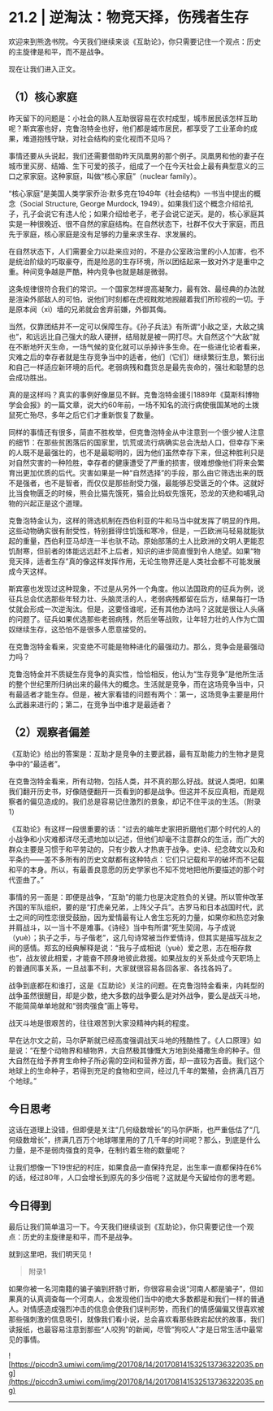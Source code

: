 # 21.2 | 逆淘汰：物竞天择，伤残者生存

欢迎来到熊逸书院。今天我们继续来谈《互助论》，你只需要记住一个观点：历史的主旋律是和平，而不是战争。

现在让我们进入正文。

## （1）核心家庭

昨天留下的问题是：小社会的熟人互助很容易在农村成型，城市居民该怎样互助呢？斯宾塞也好，克鲁泡特金也好，他们都是城市居民，都享受了工业革命的成果，难道抱残守缺，对社会结构的变化视而不见吗？

事情还要从头说起，我们还需要借助昨天凤凰男的那个例子。凤凰男和他的妻子在城市里买房、结婚、生下可爱的孩子，组成了一个在今天社会上最有典型意义的三口之家家庭。这种家庭，叫做“核心家庭”（nuclear family）。

“核心家庭”是美国人类学家乔治·默多克在1949年《社会结构》一书当中提出的概念（Social Structure, George Murdock, 1949）。如果我们这个概念介绍给孔子，孔子会说它有违人伦；如果介绍给老子，老子会说它逆天。是的，核心家庭其实是一种很晚近、很不自然的家庭结构。在自然状态下，社群不仅大于家庭，而且先于家庭，核心家庭是没有足够的力量来求生存、求发展的。

在自然状态下，人们需要全力以赴来应对的，不是办公室政治里的小人加害，也不是统治阶级的巧取豪夺，而是险恶的生存环境，所以团结起来一致对外才是重中之重。种间竞争越是严酷，种内竞争也就是越是微弱。

这条规律很符合我们的常识。一个国家怎样提高凝聚力，最有效、最经典的办法就是渲染外部敌人的可怕，说他们时刻都在虎视眈眈地觊觎着我们所珍视的一切。于是原本阋（xì）墙的兄弟就会舍弃前嫌，外御其侮。

当然，仅靠团结并不一定可以保障生存。《孙子兵法》有所谓“小敌之坚，大敌之擒也”，和远远比自己强大的敌人硬拼，结局就是被一网打尽。大自然这个“大敌”就在不断地歼灭生命，一场气候的变化就可以杀掉许多生命。在一些进化论者看来，灾难之后的幸存者就是生存竞争当中的适者，他们（它们）继续繁衍生息，繁衍出和自己一样适应新环境的后代。老弱病残和蠢货总是最先丧命的，强壮和聪慧的总会成功胜出。

真的是这样吗？真实的事例好像屡见不鲜。克鲁泡特金援引1889年《莫斯科博物学会会报》的一篇文章，说大约60年前，一场不知名的流行病使俄国某地的土拨鼠死亡殆尽，多年之后它们才重新恢复了数量。

同样的事情还有很多，简直不胜枚举，但克鲁泡特金从中注意到一个很少被人注意的细节：在那些贫困落后的国家里，饥荒或流行病确实总会洗劫人口，但幸存下来的人既不是最强壮的，也不是最聪明的，因为他们虽然幸存下来，但这种胜利只是对自然灾害的一种险胜，幸存者的健康遭受了严重的损害，很难想像他们将来会繁育出更加优质的后代。灾害如果是一种“自然选择”的手段，那么由它筛选出来的既不是强者，也不是智者，而仅仅是那些耐受力强，最能够忍受匮乏的个体。这就好比当食物匮乏的时候，熊会比猫先饿死，猫会比蚂蚁先饿死，恐龙的灭绝和哺乳动物的兴起正是这个道理。

克鲁泡特金认为，这样的筛选机制在西伯利亚的牛和马当中就发挥了明显的作用。这些动物确实很有耐受性，特别捱得住饥饿和寒冷，但是，一匹欧洲马轻易就能驮起的重量，西伯利亚马却连一半也驮不动。原始部落的土人比欧洲的文明人更能忍饥耐寒，但前者的体能远远赶不上后者，知识的进步简直慢到令人绝望。如果“物竞天择，适者生存”真的像这样发挥作用，无论生物界还是人类社会都不可能发展成今天这样。

斯宾塞也发现过这种现象，不过是从另外一个角度。他以法国政府的征兵为例，说征兵总会优选那些年轻力壮、头脑灵活的人，老弱病残都留在后方，结果每打一场仗就会形成一次逆淘汰。但是，这要怪谁呢，还有其他办法吗？这就是很让人头痛的问题了。征兵如果优选那些老弱病残，然后坐等战败，让年轻力壮的人作为亡国奴继续生存，这恐怕不是很多人愿意接受的。

在克鲁泡特金看来，灾变绝不可能是物种进化的最强动力。那么，竞争会是最强动力吗？

克鲁泡特金并不质疑生存竞争的真实性，恰恰相反，他认为“生存竞争”是他所生活的整个世纪里所归纳出来的最伟大的概念。生活就是竞争，而在这场竞争当中，只有最适者才能生存。但是，被大家看错的问题有两个：第一，这场竞争主要是用什么武器来进行的；第二，在竞争当中谁才是最适者？

## （2）观察者偏差

《互助论》给出的答案是：互助才是竞争的主要武器，最有互助能力的生物才是竞争中的“最适者”。

在克鲁泡特金看来，所有动物，包括人类，并不真的那么好战。就说人类吧，如果我们翻开历史书，好像随便翻开一页看到的都是战争。但这并不反应真相，而是观察者的偏见造成的。我们总是容易记住激烈的景象，却记不住平淡的生活。（附录1） 

《互助论》有这样一段很重要的话：“过去的编年史家把折磨他们那个时代的人的小战争和小灾难都详尽无遗地加以记述，但他们却毫不注意群众的生活，而广大的群众主要是习惯于和平劳动的，只有少数人才热衷于战争。史诗、纪念碑文以及和平条约——差不多所有的历史文献都有这种特点：它们只记载和平的破坏而不记载和平的本身。所以，有最善良意愿的历史学家也不知不觉地把他所要描述的那个时代歪曲了。”

事情的另一面是：即便是战争，“互助”的能力也是决定胜负的关键。所以管仲改革齐国的军队组织，要的是“打虎亲兄弟，上阵父子兵”。古罗马和日本战国时代，武士之间的同性恋很受鼓励，因为爱情最有让人舍生忘死的力量，如果你和热恋对象并肩战斗，以一当十不是难事。《诗经》当中有所谓“死生契阔，与子成说（yuè）；执子之手，与子偕老”，这几句诗常被当作爱情诗，但其实是描写战友之间的感情。郑玄的经典解释是说：“我与子成相说（yuè）爱之恩，志在相存救也”，战友彼此相爱，才能奋不顾身地彼此救援。如果战友的关系处成今天职场上的普通同事关系，一旦战事不利，大家就很容易各回各家、各找各妈了。

战争到底都在和谁打，这是《互助论》关注的问题。在克鲁泡特金看来，内耗型的战争虽然很醒目，却是少数，绝大多数的战争要么是对外战争，要么是战天斗地，不能简简单单地就和“弱肉强食”画上等号。

战天斗地是很艰苦的，往往艰苦到大家没精神内耗的程度。

早在达尔文之前，马尔萨斯就已经高度强调战天斗地的残酷性了。《人口原理》如是说：“在整个动物界和植物界，大自然极其慷慨大方地到处播撒生命的种子。但大自然在给予养育生命种子所必需的空间和营养方面，却一直较为吝啬。我们这个地球上的生命种子，若得到充足的食物和空间，经过几千年的繁殖，会挤满几百万个地球。”

## 今日思考

这话在道理上没错，但即便是关注“几何级数增长”的马尔萨斯，也严重低估了“几何级数增长”，挤满几百万个地球哪里用的了几千年的时间呢？那么，到底是什么力量，是不是弱肉强食的竞争，在制约着生物的数量呢？

让我们想像一下19世纪的村庄，如果食品一直保持充足，出生率一直都保持在6%的话，经过80年，人口会增长到原先的多少倍呢？这就是今天留给你的思考题。

## 今日得到

最后让我们简单温习一下。今天我们继续谈到《互助论》，你只需要记住一个观点：历史的主旋律是和平，而不是战争。

就到这里吧，我们明天见！

> 附录1

如果你被一名河南籍的骗子骗到肝肠寸断，你很容易会说“河南人都是骗子”，但如果真的认真调查每一个河南人，会发现他们当中的绝大多数都是和我们一样的普通人。对情感造成强烈冲击的信息会使我们误判形势，而我们的情感偏偏又很喜欢被那些强刺激的信息吸引，就像我们看小说，总会喜欢看那些跌宕起伏的故事，我们读报纸，也最容易注意到那些“人咬狗”的新闻，尽管“狗咬人”才是日常生活中最常见的事情。

![https://piccdn3.umiwi.com/img/201708/14/201708141532513736322035.png](https://piccdn3.umiwi.com/img/201708/14/201708141532513736322035.png)

---
